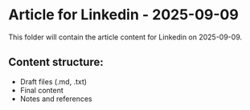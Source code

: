 # Article for Linkedin - 2025-09-09

This folder will contain the article content for Linkedin on 2025-09-09.

## Content structure:
- Draft files (.md, .txt)
- Final content
- Notes and references
